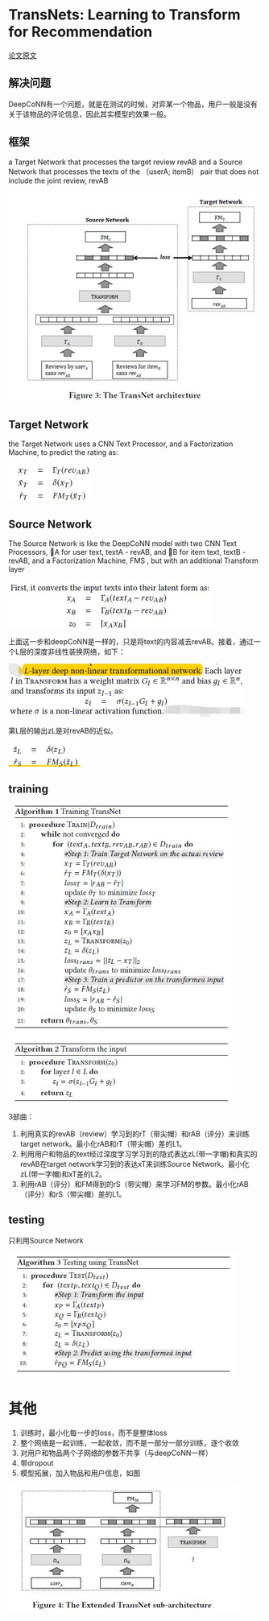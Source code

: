 # TransNets: Learning to Transform for Recommendation

[论文原文](https://github.com/chenboability/RecommenderSystem-Paper/blob/master/Deep%20Learning/paper/TransNets%20Learning%20to%20Transform%20for%20Recommendation%20by%20Rose%20Catherine.pdf)

## 解决问题

DeepCoNN有一个问题，就是在测试的时候，对弈某一个物品，用户一般是没有关于该物品的评论信息，因此其实模型的效果一般。

## 框架

a Target Network that processes the target review revAB and a Source Network that processes the texts of the （userA; itemB） pair that does not include the joint review, revAB

![](res/transnet.jpg)

## Target Network

the Target Network uses a CNN Text Processor, and a Factorization Machine, to predict the rating as:

![](res/137.jpg)

## Source Network

The Source Network is like the DeepCoNN model with two CNN Text Processors, 􀀀A for user text, textA - revAB, and 􀀀B for item text, textB - revAB, and a Factorization Machine, FMS , but with an additional Transform layer

![](res/138.jpg)

上面这一步和deepCoNN是一样的，只是将text的内容减去revAB。接着，通过一个L层的深度非线性装换网络，如下：

![](res/139.jpg)

第L层的输出zL是对revAB的近似。

![](res/140.jpg)

## training

![](res/141.jpg)

3部曲：

1. 利用真实的revAB（review）学习到的rT（带尖帽）和rAB（评分）来训练target network。最小化rAB和rT（带尖帽）差的L1。
2. 利用用户和物品的text经过深度学习学习到的隐式表达zL(带一字帽)和真实的revAB在target network学习到的表达xT来训练Source Network。最小化zL(带一字帽)和xT差的L2。
3. 利用rAB（评分）和FM得到的rS（带尖帽）来学习FM的参数。最小化rAB（评分）和rS（带尖帽）差的L1。

## testing

只利用Source Network

![](res/142.jpg)

# 其他

1. 训练时，最小化每一步的loss，而不是整体loss
2. 整个网络是一起训练，一起收敛，而不是一部分一部分训练，逐个收敛
3. 对用户和物品两个子网络的参数不共享（与deepCoNN一样）
4. 带dropout
5. 模型拓展，加入物品和用户信息，如图

![](res/143.jpg)






